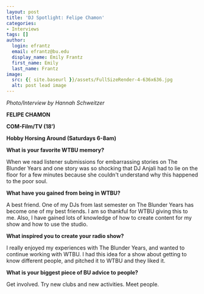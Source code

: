```yaml
---
layout: post
title: 'DJ Spotlight: Felipe Chamon'
categories:
- Interviews
tags: []
author:
  login: efrantz
  email: efrantz@bu.edu
  display_name: Emily Frantz
  first_name: Emily
  last_name: Frantz
image:
  src: {{ site.baseurl }}/assets/FullSizeRender-4-636x636.jpg
  alt: post lead image
---
```


_Photo/Interview by Hannah Schweitzer_

**FELIPE CHAMON**

**COM-Film/TV (18’)**

**Hobby Horsing Around (Saturdays 6-8am)**

**What is your favorite WTBU memory?**

When we read listener submissions for embarrassing stories on The Blunder Years and one story was so shocking that DJ Anjali had to lie on the floor for a few minutes because she couldn't understand why this happened to the poor soul.

**What have you gained from being in WTBU?**

A best friend. One of my DJs from last semester on The Blunder Years has become one of my best friends. I am so thankful for WTBU giving this to me. Also, I have gained lots of knowledge of how to create content for my show and how to use the studio.

**What inspired you to create your radio show?**

I really enjoyed my experiences with The Blunder Years, and wanted to continue working with WTBU. I had this idea for a show about getting to know different people, and pitched it to WTBU and they liked it.

**What is your biggest piece of BU advice to people?**

Get involved. Try new clubs and new activities. Meet people.